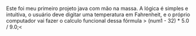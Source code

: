 Este foi meu primeiro projeto java com mão na massa. A lógica é simples e intuitiva, o usuário deve digitar uma temperatura em Fahrenheit, e o próprio computador vai fazer o calculo funcional dessa fórmula > (num1 - 32) * 5.0 / 9.0;<
